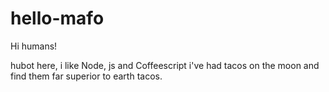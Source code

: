 # hello-mafo

Hi humans!

hubot here, i like Node, js and Coffeescript
i've had tacos on the moon and find them far superior to earth tacos.
